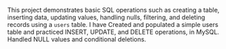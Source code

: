 
This project demonstrates basic SQL operations such as creating a table, inserting data, updating values, handling nulls, filtering, and deleting records using a `users` table.
I have Created and populated a simple users table and practiced INSERT, UPDATE, and DELETE operations, in MySQL. Handled NULL values and conditional deletions.
